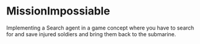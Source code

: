 # MissionImpossiable
Implementing a Search agent in a game concept where you have to search for and save injured soldiers and bring them back to the submarine.

